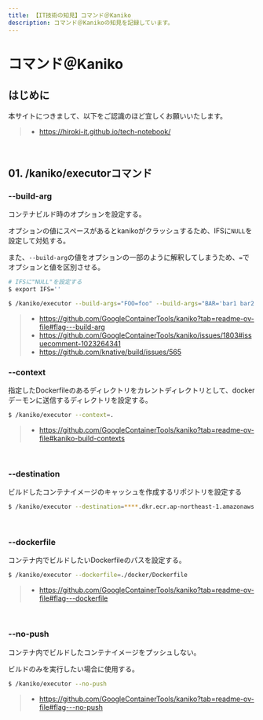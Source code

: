 ```yaml
---
title: 【IT技術の知見】コマンド＠Kaniko
description: コマンド＠Kanikoの知見を記録しています。
---
```


# コマンド＠Kaniko

## はじめに

本サイトにつきまして、以下をご認識のほど宜しくお願いいたします。

> - https://hiroki-it.github.io/tech-notebook/

<br>

## 01. /kaniko/executorコマンド

### --build-arg

コンテナビルド時のオプションを設定する。

オプションの値にスペースがあるとkanikoがクラッシュするため、IFSに`NULL`を設定して対処する。

また、`--build-arg`の値をオプションの一部のように解釈してしまうため、`=`でオプションと値を区別させる。

```bash
# IFSに"NULL"を設定する
$ export IFS=''

$ /kaniko/executor --build-args="FOO=foo" --build-args="BAR='bar1 bar2 bar3'"
```

> - https://github.com/GoogleContainerTools/kaniko?tab=readme-ov-file#flag---build-arg
> - https://github.com/GoogleContainerTools/kaniko/issues/1803#issuecomment-1023264341
> - https://github.com/knative/build/issues/565

### --context

指定したDockerfileのあるディレクトリをカレントディレクトリとして、dockerデーモンに送信するディレクトリを設定する。

```bash
$ /kaniko/executor --context=.
```

> - https://github.com/GoogleContainerTools/kaniko?tab=readme-ov-file#kaniko-build-contexts

<br>

### --destination

ビルドしたコンテナイメージのキャッシュを作成するリポジトリを設定する

```bash
$ /kaniko/executor --destination=****.dkr.ecr.ap-northeast-1.amazonaws.com/kaniko
```

<br>

### --dockerfile

コンテナ内でビルドしたいDockerfileのパスを設定する。

```bash
$ /kaniko/executor --dockerfile=./docker/Dockerfile
```

> - https://github.com/GoogleContainerTools/kaniko?tab=readme-ov-file#flag---dockerfile

<br>

### --no-push

コンテナ内でビルドしたコンテナイメージをプッシュしない。

ビルドのみを実行したい場合に使用する。

```bash
$ /kaniko/executor --no-push
```

> - https://github.com/GoogleContainerTools/kaniko?tab=readme-ov-file#flag---no-push

<br>
